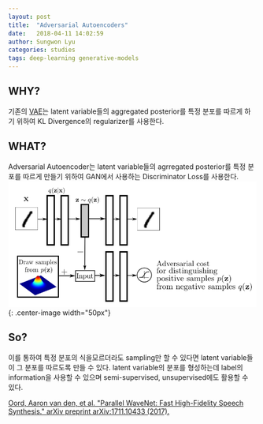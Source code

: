 ```yaml
---
layout: post
title:  "Adversarial Autoencoders"
date:   2018-04-11 14:02:59
author: Sungwon Lyu
categories: studies
tags: deep-learning generative-models
---
```

## WHY? 
기존의 [VAE](https://lyusungwon.github.io/dl/2018/02/11/vae.html)는 latent variable들의 aggregated posterior를 특정 분포를 따르게 하기 위하여 KL Divergence의 regularizer를 사용한다.  

## WHAT?
Adversarial Autoencoder는 latent variable들의 agrregated posterior를 특정 분포를 따르게 만들기 위하여 GAN에서 사용하는 Discriminator Loss를 사용한다. 
![image](/assets/images/aae.png){: .center-image width="50px"}

## So?
이를 통하여 특정 분포의 식을모르더라도 sampling만 할 수 있다면 latent variable들이 그 분포를 따르도록 만들 수 있다. latent variable의 분포를 형성하는데 label의 information을 사용할 수 있으며 semi-supervised, unsupervised에도 활용할 수 있다. 

[Oord, Aaron van den, et al. "Parallel WaveNet: Fast High-Fidelity Speech Synthesis." arXiv preprint arXiv:1711.10433 (2017).](https://arxiv.org/abs/1711.10433)
